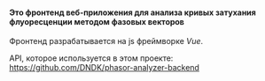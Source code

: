 #### Это фронтенд веб-приложения для анализа кривых затухания флуоресценции методом фазовых векторов

Фронтенд разрабатывается на js фреймворке _Vue_.

API, которое используется в этом проекте: https://github.com/DNDK/phasor-analyzer-backend
